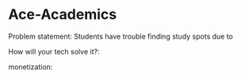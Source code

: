 # Ace-Academics

Problem statement: Students have trouble finding study spots due to

How will your tech solve it?:

monetization:

